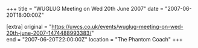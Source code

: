 +++
title = "WUGLUG Meeting on Wed 20th June 2007"
date = "2007-06-20T18:00:00Z"

[extra]
original = "https://uwcs.co.uk/events/wuglug-meeting-on-wed-20th-june-2007-1474488993383/"    
end = "2007-06-20T22:00:00Z"
location = "The Phantom Coach"
+++



